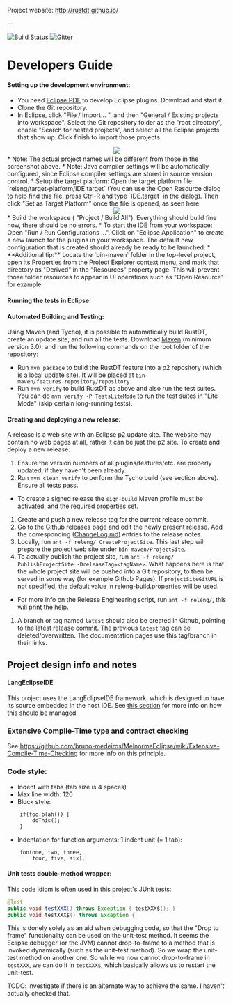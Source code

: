 Project website: http://rustdt.github.io/

--

[![Build Status](https://travis-ci.org/RustDT/RustDT.svg?branch=latest)](https://travis-ci.org/RustDT/RustDT)
[![Gitter](https://badges.gitter.im/RustDT/RustDT.svg)](https://gitter.im/RustDT/RustDT?utm_source=badge&utm_medium=badge&utm_campaign=pr-badge)

Developers Guide
================

#### Setting up the development environment:
 * You need [Eclipse PDE](https://eclipse.org/pde/) to develop Eclipse plugins. Download and start it.
 * Clone the Git repository.
 * In Eclipse, click "File / Import... ", and then "General / Existing projects into workspace". Select the Git repository folder as the "root directory", enable "Search for nested projects", and select all the Eclipse projects that show up. Click finish to import those projects.
<div align="center">
<a><img src="documentation/README_images/ImportPluginProjects.png" /><a/> <br/>
</div>
   * Note: The actual project names will be different from those in the screenshot above.
   * Note: Java compiler settings will be automatically configured, since Eclipse compiler settings are stored in source version control.
 * Setup the target platform: Open the target platform file: `releng/target-platform/IDE.target` (You can use the Open Resource dialog to help find this file, press Ctrl-R and type `IDE.target` in the dialog). Then click "Set as Target Platform" once the file is opened, as seen here: 
<div align="center">
<a><img src="documentation/README_images/Set_As_Target_Platform.png" /><a/> 
</div>
 * Build the workspace ( "Project / Build All"). Everything should build fine now, there should be no errors.
 * To start the IDE from your workspace: Open "Run / Run Configurations ...". Click on "Eclipse Application" to create a new launch for the plugins in your workspace. The default new configuration that is created should already be ready to be launched.
 * **Additional tip:** Locate the `bin-maven` folder in the top-level project, open its Properties from the Project Explorer context menu, and mark that directory as "Derived" in the "Resources" property page. This will prevent those folder resources to appear in UI operations such as "Open Resource" for example. 

#### Running the tests in Eclipse:

#### Automated Building and Testing:
Using Maven (and Tycho), it is possible to automatically build RustDT, create an update site, and run all the tests. Download [Maven](http://maven.apache.org/) (minimum version 3.0), and run the following commands on the root folder of the repository:
 * Run `mvn package` to build the RustDT feature into a p2 repository (which is a local update site). It will be placed at `bin-maven/features.repository/repository`
 * Run `mvn verify` to build RustDT as above and also run the test suites. You can do `mvn verify -P TestsLiteMode` to run the test suites in "Lite Mode" (skip certain long-running tests).

#### Creating and deploying a new release:
A release is a web site with an Eclipse p2 update site. The website may contain no web pages at all, rather it can be just the p2 site. To create and deploy a new release:

 1. Ensure the version numbers of all plugins/features/etc. are properly updated, if they haven't been already.
 1. Run `mvn clean verify` to perform the Tycho build (see section above). Ensure all tests pass.
   * To create a signed release the `sign-build` Maven profile must be activated, and the required properties set.
 1. Create and push a new release tag for the current release commit. 
 1. Go to the Github releases page and edit the newly present release. Add the corresponding ([ChangeLog.md](documentation/ChangeLog.md)) entries to the release notes. 
 1. Locally, run `ant -f releng/ CreateProjectSite`. This last step will prepare the project web site under `bin-maven/ProjectSite`.
 1. To actually publish the project site, run `ant -f releng/ PublishProjectSite -DreleaseTag=<tagName>`. What happens here is that the whole project site will be pushed into a Git repository, to then be served in some way (for example Github Pages). If `projectSiteGitURL` is not specified, the default value in releng-build.properties will be used.
   * For more info on the Release Engineering script, run `ant -f releng/`, this will print the help.
 1. A branch or tag named `latest` should also be created in Github, pointing to the latest release commit. The previous `latest` tag can be deleted/overwritten. The documentation pages use this tag/branch in their links.



## Project design info and notes

#### LangEclipseIDE
This project uses the LangEclipseIDE framework, which is designed to have its source embedded in the host IDE.
See [this section](https://github.com/bruno-medeiros/MelnormeEclipse/blob/master/README-MelnormeEclipse.md#understanding-melnormeeclipse-source-embedding) for more info on how this should be managed.

### Extensive Compile-Time type and contract checking
See https://github.com/bruno-medeiros/MelnormeEclipse/wiki/Extensive-Compile-Time-Checking for more info on this principle.

### Code style:
 * Indent with tabs (tab size is 4 spaces)
 * Max line width: 120
 * Block style:
```
    if(foo.blah()) {
        doThis();
    }
```
 * Indentation for function arguments: 1 indent unit (= 1 tab):
```
    foo(one, two, three,
        four, five, six);
```

#### Unit tests double-method wrapper:
 
This code idiom is often used in this project's JUnit tests:
```java
@Test
public void testXXX() throws Exception { testXXX$(); }
public void testXXX$() throws Exception {
```
This is donely solely as an aid when debugging code, so that the "Drop to frame" functionality can be used on the unit-test method. It seems the Eclipse debugger (or the JVM) cannot drop-to-frame to a method that is invoked dynamically (such as the unit-test method). So we wrap the unit-test method on another one. So while we now cannot drop-to-frame in `testXXX`, we can do it in `testXXX$`, which basically allows us to restart the unit-test.

TODO: investigate if there is an alternate way to achieve the same. I haven't actually checked that.
